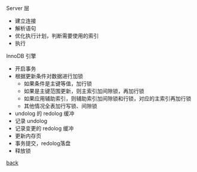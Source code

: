 Server 层  
- 建立连接  
- 解析语句  
- 优化执行计划，判断需要使用的索引  
- 执行  

InnoDB 引擎  
- 开启事务  
- 根据更新条件对数据进行加锁  
    - 如果条件是主键等值，加行锁    
    - 如果是主键范围更新，则主索引加间隙锁，再加行锁  
    - 如果应用辅助索引，则辅助索引加间隙锁和行锁，对应的主索引再加行锁  
    - 其他情况全表加行写锁、间隙锁  
- undolog 的 redolog 缓冲  
- 记录 undolog  
- 记录变更的 redolog 缓冲  
- 更新内存页  
- 事务提交，redolog落盘  
- 释放锁  


[back](../7.md)  